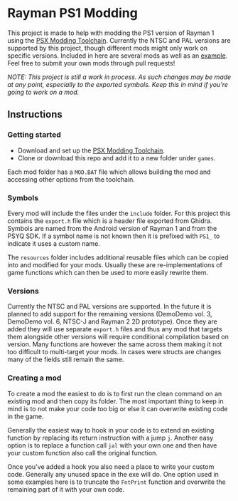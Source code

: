 # Rayman PS1 Modding
This project is made to help with modding the PS1 version of Rayman 1 using the [PSX Modding Toolchain](https://github.com/mateusfavarin/psx-modding-toolchain). Currently the NTSC and PAL versions are supported by this project, though different mods might only work on specific versions. Included in here are several mods as well as an [example](mods/HelloWorld). Feel free to submit your own mods through pull requests!

*NOTE: This project is still a work in process. As such changes may be made at any point, especially to the exported symbols. Keep this in mind if you're going to work on a mod.*

## Instructions

### Getting started
- Download and set up the [PSX Modding Toolchain](https://github.com/mateusfavarin/psx-modding-toolchain).
- Clone or download this repo and add it to a new folder under `games`.

Each mod folder has a `MOD.BAT` file which allows building the mod and accessing other options from the toolchain.

### Symbols
Every mod will include the files under the `include` folder. For this project this contains the `export.h` file which is a header file exported from Ghidra. Symbols are named from the Android version of Rayman 1 and from the PSYQ SDK. If a symbol name is not known then it is prefixed with `PS1_` to indicate it uses a custom name.

The `resources` folder includes additional reusable files which can be copied into and modified for your mods. Usually these are re-implementations of game functions which can then be used to more easily rewrite them.

### Versions
Currently the NTSC and PAL versions are supported. In the future it is planned to add support for the remaining versions (DemoDemo vol. 3, DemoDemo vol. 6, NTSC-J and Rayman 2 2D prototype). Once they are added they will use separate `export.h` files and thus any mod that targets them alongside other versions will require conditional compilation based on version. Many functions are however the same across them making it not too difficult to multi-target your mods. In cases were structs are changes many of the fields still remain the same.

### Creating a mod
To create a mod the easiest to do is to first run the clean command on an existing mod and then copy its folder. The most important thing to keep in mind is to not make your code too big or else it can overwrite existing code in the game.

Generally the easiest way to hook in your code is to extend an existing function by replacing its return instruction with a jump `j`. Another easy option is to replace a function call `jal` with your own one and then have your custom function also call the original function.

Once you've added a hook you also need a place to write your custom code. Generally any unused space in the exe will do. One option used in some examples here is to truncate the `FntPrint` function and overwrite the remaining part of it with your own code.
